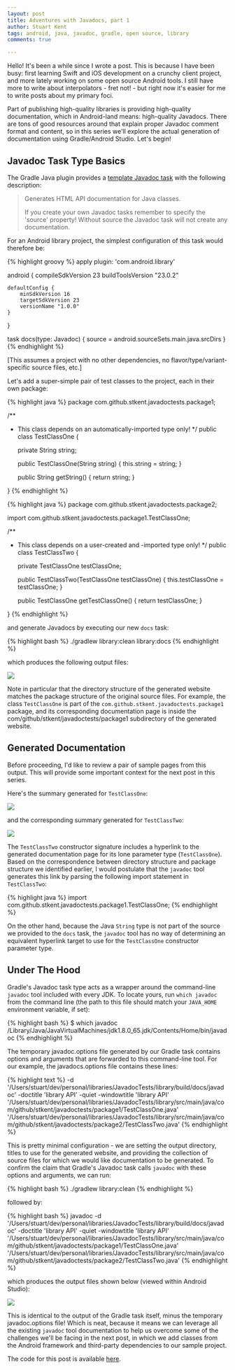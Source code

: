 ```yaml
---
layout: post
title: Adventures with Javadocs, part 1
author: Stuart Kent
tags: android, java, javadoc, gradle, open source, library
comments: true

---
```


Hello! It's been a while since I wrote a post. This is because I have been busy: first learning Swift and iOS development on a crunchy client project, and more lately working on some open source Android tools. I still have more to write about interpolators - fret not! - but right now it's easier for me to write posts about my primary foci.

Part of publishing high-quality libraries is providing high-quality documentation, which in Android-land means: high-quality Javadocs. There are tons of good resources around that explain proper Javadoc comment format and content, so in this series we'll explore the actual generation of documentation using Gradle/Android Studio. Let's begin!

<!--more-->

## Javadoc Task Type Basics

The Gradle Java plugin provides a [template Javadoc task](https://docs.gradle.org/current/dsl/org.gradle.api.tasks.javadoc.Javadoc.html) with the following description:

> Generates HTML API documentation for Java classes.
> 
> If you create your own Javadoc tasks remember to specify the 'source' property! Without source the Javadoc task will not create any documentation.

For an Android library project, the simplest configuration of this task would therefore be:

{% highlight groovy %}
apply plugin: 'com.android.library'

android {
    compileSdkVersion 23
    buildToolsVersion "23.0.2"

    defaultConfig {
        minSdkVersion 16
        targetSdkVersion 23
        versionName "1.0.0"
    }
}

task docs(type: Javadoc) {
    source = android.sourceSets.main.java.srcDirs
}
{% endhighlight %}

[This assumes a project with no other dependencies, no flavor/type/variant-specific source files, etc.]

Let's add a super-simple pair of test classes to the project, each in their own package:

{% highlight java %}
package com.github.stkent.javadoctests.package1;

/**
 * This class depends on an automatically-imported type only!
 */
public class TestClassOne {

    private String string;

    public TestClassOne(String string) { this.string = string; }

    public String getString() { return string; }

}
{% endhighlight %}

{% highlight java %}
package com.github.stkent.javadoctests.package2;

import com.github.stkent.javadoctests.package1.TestClassOne;

/**
 * This class depends on a user-created and -imported type only!
 */
public class TestClassTwo {

    private TestClassOne testClassOne;

    public TestClassTwo(TestClassOne testClassOne) { this.testClassOne = testClassOne; }

    public TestClassOne getTestClassOne() { return testClassOne; }

}
{% endhighlight %}

and generate Javadocs by executing our new `docs` task:

{% highlight bash %}
./gradlew library:clean library:docs
{% endhighlight %}

which produces the following output files:

<div class="image-container">
	<img src="/assets/images/javadoc-tool-task-output.png" />
</div>

Note in particular that the directory structure of the generated website matches the package structure of the original source files. For example, the class `TestClassOne` is part of the `com.github.stkent.javadoctests.package1` package, and its corresponding documentation page is inside the com/github/stkent/javadoctests/package1 subdirectory of the generated website.

## Generated Documentation

Before proceeding, I'd like to review a pair of sample pages from this output. This will provide some important context for the next post in this series.

Here's the summary generated for `TestClassOne`:

<div class="image-container">
	<img src="/assets/images/javadoc-tool-generated-testclassone.png" />
</div>

and the corresponding summary generated for `TestClassTwo`:

<div class="image-container">
	<img src="/assets/images/javadoc-tool-generated-testclasstwo.png" />
</div>

The `TestClassTwo` constructor signature includes a hyperlink to the generated documentation page for its lone parameter type (`TestClassOne`). Based on the correspondence between directory structure and package structure we identified earlier, I would postulate that the `javadoc` tool generates this link by parsing the following import statement in `TestClassTwo`:

{% highlight java %}
import com.github.stkent.javadoctests.package1.TestClassOne;
{% endhighlight %}

On the other hand, because the Java `String` type is not part of the source we provided to the `docs` task, the `javadoc` tool has no way of determining an equivalent hyperlink target to use for the `TestClassOne` constructor parameter type.

## Under The Hood

Gradle's Javadoc task type acts as a wrapper around the command-line `javadoc` tool included with every JDK. To locate yours, run `which javadoc` from the command line (the path to this file should match your `JAVA_HOME` environment variable, if set):

{% highlight bash %}
$ which javadoc
/Library/Java/JavaVirtualMachines/jdk1.8.0_65.jdk/Contents/Home/bin/javadoc
{% endhighlight %}

The temporary javadoc.options file generated by our Gradle task contains options and arguments that are forwarded to this command-line tool. For our example, the javadocs.options file contains these lines:

{% highlight text %}
-d '/Users/stuart/dev/personal/libraries/JavadocTests/library/build/docs/javadoc'
-doctitle 'library API'
-quiet 
-windowtitle 'library API'
'/Users/stuart/dev/personal/libraries/JavadocTests/library/src/main/java/com/github/stkent/javadoctests/package1/TestClassOne.java'
'/Users/stuart/dev/personal/libraries/JavadocTests/library/src/main/java/com/github/stkent/javadoctests/package2/TestClassTwo.java'
{% endhighlight %}

This is pretty minimal configuration - we are setting the output directory, titles to use for the generated website, and providing the collection of source files for which we would like documentation to be generated. To confirm the claim that Gradle's Javadoc task calls `javadoc` with these options and arguments, we can run:

{% highlight bash %}
./gradlew library:clean
{% endhighlight %}

followed by:

{% highlight bash %}
javadoc -d '/Users/stuart/dev/personal/libraries/JavadocTests/library/build/docs/javadoc' -doctitle 'library API' -quiet -windowtitle 'library API' '/Users/stuart/dev/personal/libraries/JavadocTests/library/src/main/java/com/github/stkent/javadoctests/package1/TestClassOne.java' '/Users/stuart/dev/personal/libraries/JavadocTests/library/src/main/java/com/github/stkent/javadoctests/package2/TestClassTwo.java'
{% endhighlight %}

which produces the output files shown below (viewed within Android Studio):

<div class="image-container">
	<img src="/assets/images/javadoc-tool-cli-output.png" />
</div>

This is identical to the output of the Gradle task itself, minus the temporary javadoc.options file! Which is neat, because it means we can leverage all the existing `javadoc` tool documentation to help us overcome some of the challenges we'll be facing in the next post, in which we add classes from the Android framework and third-party dependencies to our sample project.

The code for this post is available [here](https://github.com/stkent/javadoc-tests/tree/460d0cf6b4f8c4caa481b162261ca413b098b6db).

